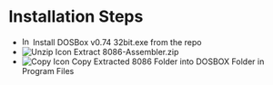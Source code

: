 <!DOCTYPE html>
<html lang="en">
<head>
  <meta charset="UTF-8">
  <meta name="viewport" content="width=device-width, initial-scale=1.0">
</head>
<body>
  <h1>Installation Steps</h1>
  <ul>
    <li class="step">
      <img class="step-image" src="https://www.pngall.com/wp-content/uploads/11/Install-PNG.png" alt="Install Icon" width=15 height=15>
      Install DOSBox v0.74 32bit.exe from the repo
    </li>
    <li class="step">
      <img class="step-image" src="unzip.png" alt="Unzip Icon">
      Extract 8086-Assembler.zip
    </li>
    <li class="step">
      <img class="step-image" src="copy.png" alt="Copy Icon">
      Copy Extracted 8086 Folder into DOSBOX Folder in Program Files
    </li>
  </ul>
</body>
</html>
